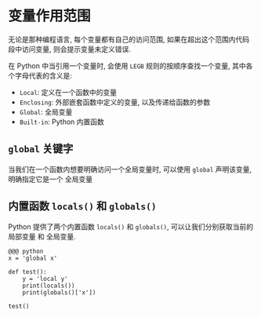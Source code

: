 <!SLIDE transition=turnUp>
# 变量作用范围

无论是那种编程语言, 每个变量都有自己的访问范围, 如果在超出这个范围内代码段中访问变量, 则会提示变量未定义错误.

在 Python 中当引用一个变量时, 会使用 `LEGB` 规则的按顺序查找一个变量, 其中各个字母代表的含义是: 

- `Local`: 定义在一个函数中的变量
- `Enclosing`: 外部嵌套函数中定义的变量, 以及传递给函数的参数
- `Global`: 全局变量
- `Built-in`: Python 内置函数

## `global` 关键字

当我们在一个函数内想要明确访问一个全局变量时, 可以使用 `global` 声明该变量, 明确指定它是一个 全局变量

## 内置函数 `locals()` 和 `globals()`
Python 提供了两个内置函数 `locals()` 和 `globals()`, 可以让我们分别获取当前的 局部变量 和 全局变量.

    @@@ python
    x = 'global x'

    def test():
        y = 'local y'
        print(locals())
        print(globals()['x'])

    test()